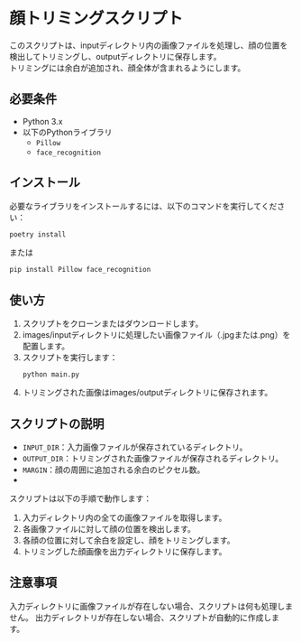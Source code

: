 # 顔トリミングスクリプト

このスクリプトは、inputディレクトリ内の画像ファイルを処理し、顔の位置を検出してトリミングし、outputディレクトリに保存します。  
トリミングには余白が追加され、顔全体が含まれるようにします。

## 必要条件

- Python 3.x
- 以下のPythonライブラリ
  - `Pillow`
  - `face_recognition`

## インストール

必要なライブラリをインストールするには、以下のコマンドを実行してください：

```bash
poetry install
```

または
```bash
pip install Pillow face_recognition
```

## 使い方
1. スクリプトをクローンまたはダウンロードします。
1. images/inputディレクトリに処理したい画像ファイル（.jpgまたは.png）を配置します。
1. スクリプトを実行します：
    ```
    python main.py
    ```
1. トリミングされた画像はimages/outputディレクトリに保存されます。

## スクリプトの説明
- `INPUT_DIR`：入力画像ファイルが保存されているディレクトリ。
- `OUTPUT_DIR`：トリミングされた画像ファイルが保存されるディレクトリ。
- `MARGIN`：顔の周囲に追加される余白のピクセル数。
- 
スクリプトは以下の手順で動作します：
1. 入力ディレクトリ内の全ての画像ファイルを取得します。
1. 各画像ファイルに対して顔の位置を検出します。
1. 各顔の位置に対して余白を設定し、顔をトリミングします。
1. トリミングした顔画像を出力ディレクトリに保存します。

## 注意事項
入力ディレクトリに画像ファイルが存在しない場合、スクリプトは何も処理しません。
出力ディレクトリが存在しない場合、スクリプトが自動的に作成します。